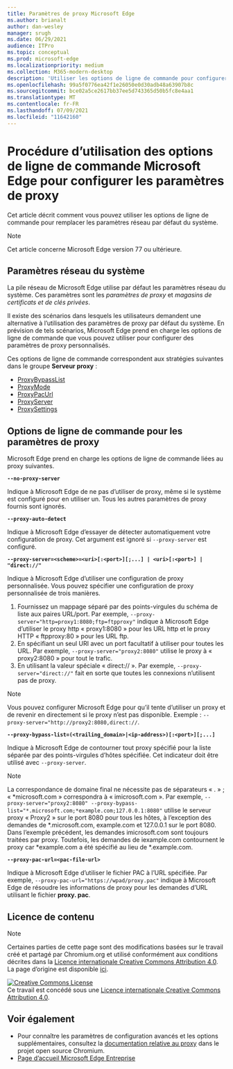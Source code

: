 ```yaml
---
title: Paramètres de proxy Microsoft Edge
ms.author: brianalt
author: dan-wesley
manager: srugh
ms.date: 06/29/2021
audience: ITPro
ms.topic: conceptual
ms.prod: microsoft-edge
ms.localizationpriority: medium
ms.collection: M365-modern-desktop
description: 'Utiliser les options de ligne de commande pour configurer les paramètres de proxy '
ms.openlocfilehash: 99a5f0776ea42f1e26050e0d30adb48a63907b8c
ms.sourcegitcommit: bce02a5ce2617bb37ee5d743365d50b5fc8e4aa1
ms.translationtype: MT
ms.contentlocale: fr-FR
ms.lasthandoff: 07/09/2021
ms.locfileid: "11642160"
---
```

# <a name="how-to-use-microsoft-edge-command-line-options-to-configure-proxy-settings"></a>Procédure d’utilisation des options de ligne de commande Microsoft Edge pour configurer les paramètres de proxy

Cet article décrit comment vous pouvez utiliser les options de ligne de commande pour remplacer les paramètres réseau par défaut du système.

>[!NOTE]
>Cet article concerne Microsoft Edge version 77 ou ultérieure.

## <a name="system-network-settings"></a>Paramètres réseau du système

La pile réseau de Microsoft Edge utilise par défaut les paramètres réseau du système. Ces paramètres sont les *paramètres de proxy* et *magasins de certificats et de clés privées*.

Il existe des scénarios dans lesquels les utilisateurs demandent une alternative à l’utilisation des paramètres de proxy par défaut du système. En prévision de tels scénarios, Microsoft Edge prend en charge les options de ligne de commande que vous pouvez utiliser pour configurer des paramètres de proxy personnalisés.

Ces options de ligne de commande correspondent aux stratégies suivantes dans le groupe **Serveur proxy** :

- [ProxyBypassList](./microsoft-edge-policies.md#proxybypasslist)
- [ProxyMode](./microsoft-edge-policies.md#proxymode)
- [ProxyPacUrl](./microsoft-edge-policies.md#proxypacurl)
- [ProxyServer](./microsoft-edge-policies.md#proxyserver)
- [ProxySettings](./microsoft-edge-policies.md#proxysettings)

## <a name="command-line-options-for-proxy-settings"></a>Options de ligne de commande pour les paramètres de proxy

Microsoft Edge prend en charge les options de ligne de commande liées au proxy suivantes.

 **`--no-proxy-server`**
 
Indique à Microsoft Edge de ne pas d’utiliser de proxy, même si le système est configuré pour en utiliser un. Tous les autres paramètres de proxy fournis sont ignorés.

**`--proxy-auto-detect`**

Indique à Microsoft Edge d’essayer de détecter automatiquement votre configuration de proxy. Cet argument est ignoré si `--proxy-server` est configuré.

**`--proxy-server=<scheme>=<uri>[:<port>][;...] | <uri>[:<port>] | "direct://"`**

Indique à Microsoft Edge d’utiliser une configuration de proxy personnalisée. Vous pouvez spécifier une configuration de proxy personnalisée de trois manières.

1. Fournissez un mappage séparé par des points-virgules du schéma de liste aux paires URL/port. Par exemple, `--proxy-server="http=proxy1:8080;ftp=ftpproxy"` indique à Microsoft Edge d’utiliser le proxy http « proxy1:8080 » pour les URL http et le proxy HTTP « ftpproxy:80 » pour les URL ftp.
2. En spécifiant un seul URI avec un port facultatif à utiliser pour toutes les URL. Par exemple, `--proxy-server="proxy2:8080"` utilise le proxy à « proxy2:8080 » pour tout le trafic.
3. En utilisant la valeur spéciale « direct:// ». Par exemple, `--proxy-server="direct://"` fait en sorte que toutes les connexions n’utilisent pas de proxy. 

>[!NOTE]
>Vous pouvez configurer Microsoft Edge pour qu’il tente d’utiliser un proxy et de revenir en directement si le proxy n’est pas disponible. Exemple : `--proxy-server="http://proxy2:8080,direct://`.

**`--proxy-bypass-list=(<trailing_domain>|<ip-address>)[:<port>][;...]`**

Indique à Microsoft Edge de contourner tout proxy spécifié pour la liste séparée par des points-virgules d’hôtes spécifiée. Cet indicateur doit être utilisé avec `--proxy-server`.

>[!NOTE]
>La correspondance de domaine final ne nécessite pas de séparateurs « . » ; « \*microsoft.com » correspondra à « imicrosoft.com ». Par exemple, `--proxy-server="proxy2:8080" --proxy-bypass-list="*.microsoft.com;*example.com;127.0.0.1:8080"` utilise le serveur proxy « Proxy2 » sur le port 8080 pour tous les hôtes, à l’exception des demandes de \*.microsoft.com, example.com et 127.0.0.1 sur le port 8080. Dans l’exemple précédent, les demandes imicrosoft.com sont toujours traitées par proxy. Toutefois, les demandes de iexample.com contournent le proxy car \*example.com a été spécifié au lieu de \*.example.com.

**`--proxy-pac-url=<pac-file-url>`**

Indique à Microsoft Edge d’utiliser le fichier PAC à l’URL spécifiée. Par exemple, `--proxy-pac-url="https://wpad/proxy.pac"` indique à Microsoft Edge de résoudre les informations de proxy pour les demandes d’URL utilisant le fichier **proxy. pac**.

## <a name="content-license"></a>Licence de contenu

> [!NOTE]
> Certaines parties de cette page sont des modifications basées sur le travail créé et partagé par Chromium.org et utilisé conformément aux conditions décrites dans la [Licence internationale Creative Commons Attribution 4.0](http://creativecommons.org/licenses/by/4.0/). La page d’origine est disponible [ici](https://www.chromium.org/developers/design-documents/network-settings#TOC-Command-line-options-for-proxy-sett).
  
<a rel="license" href="http://creativecommons.org/licenses/by/4.0/"><img alt="Creative Commons License" style="border-width:0" src="https://i.creativecommons.org/l/by/4.0/88x31.png" /></a><br />Ce travail est concédé sous une <a rel="license" href="http://creativecommons.org/licenses/by/4.0/">Licence internationale Creative Commons Attribution 4.0</a>.

## <a name="see-also"></a>Voir également

- Pour connaître les paramètres de configuration avancés et les options supplémentaires, consultez la [documentation relative au proxy](https://chromium.googlesource.com/chromium/src/+/HEAD/net/docs/proxy.md) dans le projet open source Chromium.
- [Page d’accueil Microsoft Edge Entreprise](https://aka.ms/EdgeEnterprise)
